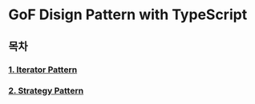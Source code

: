 # GoF Disign Pattern with TypeScript

## 목차

### [1. Iterator Pattern](./src/iterator/)

### [2. Strategy Pattern](./src/strategy/)
